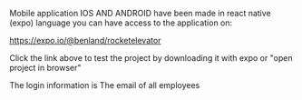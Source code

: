 Mobile application IOS AND ANDROID have been made in react native (expo) language you can have access to the application on:

https://expo.io/@benland/rocketelevator

Click the link above to test the project by downloading it with expo or "open project in browser"


The login information is The email of all employees